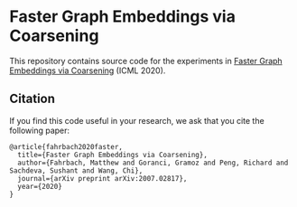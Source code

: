 Faster Graph Embeddings via Coarsening
========================================

This repository contains source code for the experiments in
[Faster Graph Embeddings via Coarsening](https://arxiv.org/abs/2007.02817)
(ICML 2020).

Citation
---------

If you find this code useful in your research, we ask that you cite the
following paper:

```
@article{fahrbach2020faster,
  title={Faster Graph Embeddings via Coarsening},
  author={Fahrbach, Matthew and Goranci, Gramoz and Peng, Richard and Sachdeva, Sushant and Wang, Chi},
  journal={arXiv preprint arXiv:2007.02817},
  year={2020}
}
```
